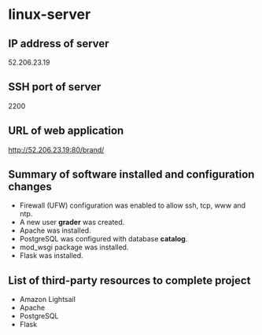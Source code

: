 # linux-server

## IP address of server
52.206.23.19

## SSH port of server
2200

## URL of web application
http://52.206.23.19:80/brand/

## Summary of software installed and configuration changes
* Firewall (UFW) configuration was enabled to allow ssh, tcp, www and ntp. 
* A new user <b>grader</b> was created. 
* Apache was installed.
* PostgreSQL was configured with database <b>catalog</b>.
* mod_wsgi package was installed.
* Flask was installed.

## List of third-party resources to complete project
* Amazon Lightsail
* Apache
* PostgreSQL
* Flask

